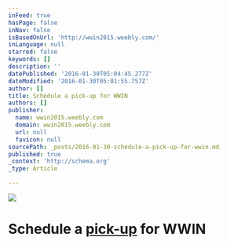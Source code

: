 ```yaml
---
inFeed: true
hasPage: false
inNav: false
isBasedOnUrl: 'http://wwin2015.weebly.com/'
inLanguage: null
starred: false
keywords: []
description: ''
datePublished: '2016-01-30T05:04:45.277Z'
dateModified: '2016-01-30T05:01:55.757Z'
author: []
title: Schedule a pick-up for WWIN
authors: []
publisher:
  name: wwin2015.weebly.com
  domain: wwin2015.weebly.com
  url: null
  favicon: null
sourcePath: _posts/2016-01-30-schedule-a-pick-up-for-wwin.md
published: true
_context: 'http://schema.org'
_type: Article

---
```

![](https://s3-us-west-2.amazonaws.com/the-grid-img/p/d2027e5f7eacefd56e1aaaea20dd3a7fabfa5aea.jpg)

# Schedule a [pick-up][0] for WWIN

[0]: https://www.timetrade.com/book/BDJDN